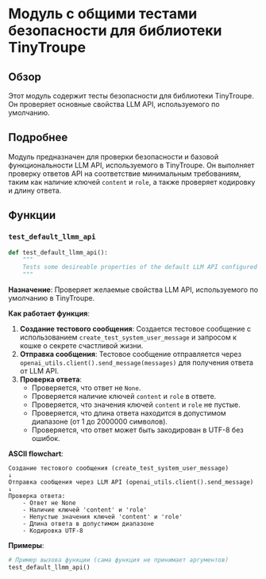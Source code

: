 # Модуль с общими тестами безопасности для библиотеки TinyTroupe

## Обзор

Этот модуль содержит тесты безопасности для библиотеки TinyTroupe. Он проверяет основные свойства LLM API, используемого по умолчанию.

## Подробнее

Модуль предназначен для проверки безопасности и базовой функциональности LLM API, используемого в TinyTroupe. Он выполняет проверку ответов API на соответствие минимальным требованиям, таким как наличие ключей `content` и `role`, а также проверяет кодировку и длину ответа.

## Функции

### `test_default_llmm_api`

```python
def test_default_llmm_api():
    """
    Tests some desireable properties of the default LLM API configured for TinyTroupe.
    """
```

**Назначение**: Проверяет желаемые свойства LLM API, используемого по умолчанию в TinyTroupe.

**Как работает функция**:

1. **Создание тестового сообщения**: Создается тестовое сообщение с использованием `create_test_system_user_message` и запросом к кошке о секрете счастливой жизни.
2. **Отправка сообщения**: Тестовое сообщение отправляется через `openai_utils.client().send_message(messages)` для получения ответа от LLM API.
3. **Проверка ответа**:
   - Проверяется, что ответ не `None`.
   - Проверяется наличие ключей `content` и `role` в ответе.
   - Проверяется, что значения ключей `content` и `role` не пустые.
   - Проверяется, что длина ответа находится в допустимом диапазоне (от 1 до 2000000 символов).
   - Проверяется, что ответ может быть закодирован в UTF-8 без ошибок.

**ASCII flowchart**:

```
Создание тестового сообщения (create_test_system_user_message)
↓
Отправка сообщения через LLM API (openai_utils.client().send_message)
↓
Проверка ответа:
    - Ответ не None
    - Наличие ключей 'content' и 'role'
    - Непустые значения ключей 'content' и 'role'
    - Длина ответа в допустимом диапазоне
    - Кодировка UTF-8
```

**Примеры**:

```python
# Пример вызова функции (сама функция не принимает аргументов)
test_default_llmm_api()